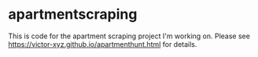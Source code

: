 # apartmentscraping

This is code for the apartment scraping project I'm working on. Please see https://victor-xyz.github.io/apartmenthunt.html for details.
